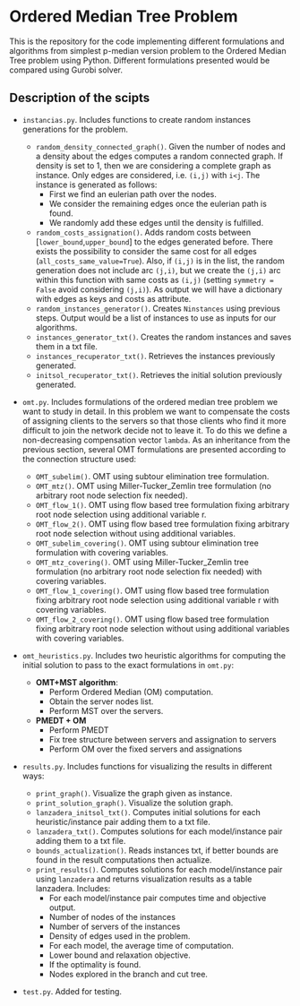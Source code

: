 # Ordered Median Tree Problem

This is the repository for the code implementing different formulations and algorithms from simplest p-median version problem to the Ordered Median Tree problem using Python. Different formulations presented would be compared using Gurobi solver.

## Description of the scipts

- `instancias.py`. Includes functions to create random instances generations for the problem.
    
    - `random_density_connected_graph()`. Given the number of nodes and a density about the edges computes a random connected graph. If density is set to 1, then we are considering a complete graph as instance. Only edges are considered, i.e. `(i,j)` with `i<j`. The instance is generated as follows:
        + First we find an eulerian path over the nodes.
        + We consider the remaining edges once the eulerian path is found.
        + We randomly add these edges until the density is fulfilled.
    - `random_costs_assignation()`. Adds random costs between [`lower_bound`,`upper_bound`] to the edges generated before. There exists the possibility to consider the same cost for all edges (`all_costs_same_value=True`). Also, if `(i,j)` is in the list, the random generation does not include arc `(j,i)`, but we create the `(j,i)` arc within this function with same costs as `(i,j)` (setting `symmetry = False` avoid considering `(j,i)`). As output we will have a dictionary with edges as keys and costs as attribute.
    - `random_instances_generator()`. Creates `Ninstances` using previous steps. Output would be a list of instances to use as inputs for our algorithms.
    - `instances_generator_txt()`. Creates the random instances and saves them in a txt file.
    - `instances_recuperator_txt()`. Retrieves the instances previously generated.
    - `initsol_recuperator_txt()`. Retrieves the initial solution previously generated.

- `omt.py`. Includes formulations of the ordered median tree problem we want to study in detail. In this problem we want to compensate the costs of assigning clients to the servers so that those clients who find it more difficult to join the network decide not to leave it. To do this we define a non-decreasing compensation vector `lambda`. As an inheritance from the previous section, several OMT formulations are presented according to the connection structure used:
    - `OMT_subelim()`. OMT using subtour elimination tree formulation.
    - `OMT_mtz()`. OMT using Miller-Tucker_Zemlin tree formulation (no arbitrary root node selection fix needed).
    - `OMT_flow_1()`. OMT using flow based tree formulation fixing arbitrary root node selection using additional variable r.
    - `OMT_flow_2()`. OMT using flow based tree formulation fixing arbitrary root node selection without using additional variables.
    - `OMT_subelim_covering()`. OMT using subtour elimination tree formulation with covering variables.
    - `OMT_mtz_covering()`. OMT using Miller-Tucker_Zemlin tree formulation (no arbitrary root node selection fix needed) with covering variables.
    - `OMT_flow_1_covering()`. OMT using flow based tree formulation fixing arbitrary root node selection using additional variable r with covering variables.
    - `OMT_flow_2_covering()`. OMT using flow based tree formulation fixing arbitrary root node selection without using additional variables with covering variables.

- `omt_heuristics.py`. Includes two heuristic algorithms for computing the initial solution to pass to the exact formulations in `omt.py`:
    + **OMT+MST algorithm**:
        - Perform Ordered Median (OM) computation.
        - Obtain the server nodes list.
        - Perform MST over the servers.
    + **PMEDT + OM**
        - Perform PMEDT 
        - Fix tree structure between servers and assignation to servers
        - Perform OM over the fixed servers and assignations

- `results.py`. Includes functions for visualizing the results in different ways: 
    - `print_graph()`. Visualize the graph given as instance.
    - `print_solution_graph()`. Visualize the solution graph.
    - `lanzadera_initsol_txt()`. Computes initial solutions for each heuristic/instance pair adding them to a txt file.
    - `lanzadera_txt()`. Computes solutions for each model/instance pair adding them to a txt file.
    - `bounds_actualization()`. Reads instances txt, if better bounds are found in the result computations then actualize.
    - `print_results()`. Computes solutions for each model/instance pair using `lanzadera` and returns visualization results as a table lanzadera. Includes: 
        + For each model/instance pair computes time and objective output.
        + Number of nodes of the instances
        + Number of servers of the instances
        + Density of edges used in the problem.
        + For each model, the average time of computation.
        + Lower bound and relaxation objective.
        + If the optimality is found.
        + Nodes explored in the branch and cut tree.

- `test.py`. Added for testing.